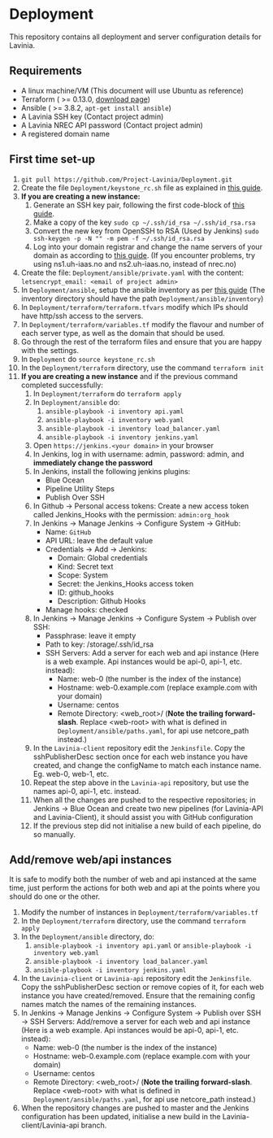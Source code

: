 # Deployment
This repository contains all deployment and server configuration details for Lavinia.

## Requirements
 <!--- I think terraform grabs this client automatically, but not sure.
 - Openstack client ( >= 5.3.1, `pip3 install python-openstackclient`)
  -->
 - A linux machine/VM (This document will use Ubuntu as reference)
 - Terraform ( >= 0.13.0, [download page](https://www.terraform.io/downloads.html))
 - Ansible ( >= 3.8.2, `apt-get install ansible`)
 - A Lavinia SSH key (Contact project admin)
 - A Lavinia NREC API password (Contact project admin)
 - A registered domain name

## First time set-up
1. `git pull https://github.com/Project-Lavinia/Deployment.git`
2. Create the file `Deployment/keystone_rc.sh` file as explained in [this guide](https://docs.nrec.no/api.html#using-the-cli-tools).
3. **If you are creating a new instance:**
    1. Generate an SSH key pair, following the first code-block of [this guide](https://docs.nrec.no/create-virtual-machine.html#importing-an-existing-key).
    2. Make a copy of the key `sudo cp ~/.ssh/id_rsa ~/.ssh/id_rsa.rsa`
    3. Convert the new key from OpenSSH to RSA (Used by Jenkins) `sudo ssh-keygen -p -N "" -m pem -f ~/.ssh/id_rsa.rsa`
    4. Log into your domain registrar and change the name servers of your domain as according to [this guide](https://docs.nrec.no/dns.html#when-to-use-the-dns-service). (If you encounter problems, try using ns1.uh-iaas.no and ns2.uh-iaas.no, instead of nrec.no)
4. Create the file: `Deployment/ansible/private.yaml` with the content: `letsencrypt_email: <email of project admin>`
5. In `Deployment/ansible`, setup the ansible inventory as per [this guide](https://docs.nrec.no/terraform-part4.html#ansible-inventory-from-terraform-state) (The inventory directory should have the path `Deployment/ansible/inventory`)
6. In `Deployment/terraform/terraform.tfvars` modify which IPs should have http/ssh access to the servers.
7. In `Deployment/terraform/variables.tf` modify the flavour and number of each server type, as well as the domain that should be used.
8. Go through the rest of the terraform files and ensure that you are happy with the settings.
9. In `Deployment` do `source keystone_rc.sh`
10. In the `Deployment/terraform` directory, use the command `terraform init`
11. **If you are creating a new instance** and if the previous command completed successfully:
    1. In `Deployment/terraform` do `terraform apply`
    2. In `Deployment/ansible` do:
        1. `ansible-playbook -i inventory api.yaml`
        2. `ansible-playbook -i inventory web.yaml`
        3. `ansible-playbook -i inventory load_balancer.yaml`
        4. `ansible-playbook -i inventory jenkins.yaml`
    3. Open `https://jenkins.<your domain>` in your browser
    4. In Jenkins, log in with username: admin, password: admin, and **immediately change the password**
    5. In Jenkins, install the following jenkins plugins:
        * Blue Ocean
        * Pipeline Utility Steps
        * Publish Over SSH
    6. In Github -> Personal access tokens: Create a new access token called Jenkins_Hooks with the permission: `admin:org_hook`
    7. In Jenkins -> Manage Jenkins -> Configure System -> GitHub:
        * Name: `GitHub`
        * API URL: leave the default value
        * Credentials -> Add -> Jenkins:
            * Domain: Global credentials
            * Kind: Secret text
            * Scope: System
            * Secret: the Jenkins_Hooks access token
            * ID: github_hooks
            * Description: Github Hooks
        * Manage hooks: checked
    8. In Jenkins -> Manage Jenkins -> Configure System -> Publish over SSH:
        * Passphrase: leave it empty
        * Path to key: /storage/.ssh/id_rsa
        * SSH Servers: Add a server for each web and api instance (Here is a web example. Api instances would be api-0, api-1, etc. instead):
            * Name: web-0 (the number is the index of the instance)
            * Hostname: web-0.example.com (replace example.com with your domain)
            * Username: centos
            * Remote Directory: \<web_root>/ (**Note the trailing forward-slash**. Replace \<web-root> with what is defined in `Deployment/ansible/paths.yaml`, for api use netcore_path instead.)
    9. In the `Lavinia-client` repository edit the `Jenkinsfile`. Copy the sshPublisherDesc section once for each web instance you have created, and change the configName to match each instance name. Eg. web-0, web-1, etc.
    10. Repeat the step above in the `Lavinia-api` repository, but use the names api-0, api-1, etc. instead.
    11. When all the changes are pushed to the respective repositories; in Jenkins -> Blue Ocean and create two new pipelines (for Lavinia-API and Lavinia-Client), it should assist you with GitHub configuration
    12. If the previous step did not initialise a new build of each pipeline, do so manually.
    


## Add/remove web/api instances
It is safe to modify both the number of web and api instanced at the same time, just perform the actions for both web and api at the points where you should do one or the other.

1. Modify the number of instances in `Deployment/terraform/variables.tf`
2. In the `Deployment/terraform` directory, use the command `terraform apply`
3. In the `Deployment/ansible` directory, do:
    1. `ansible-playbook -i inventory api.yaml` or `ansible-playbook -i inventory web.yaml`
    2. `ansible-playbook -i inventory load_balancer.yaml`
    3. `ansible-playbook -i inventory jenkins.yaml`
4. In the `Lavinia-client` or `Lavinia-api` repository edit the `Jenkinsfile`. Copy the sshPublisherDesc section or remove copies of it, for each web instance you have created/removed. Ensure that the remaining config names match the names of the remaining instances.
5. In Jenkins -> Manage Jenkins -> Configure System -> Publish over SSH -> SSH Servers: Add/remove a server for each web and api instance (Here is a web example. Api instances would be api-0, api-1, etc. instead):
    * Name: web-0 (the number is the index of the instance)
    * Hostname: web-0.example.com (replace example.com with your domain)
    * Username: centos
    * Remote Directory: \<web_root>/ (**Note the trailing forward-slash**. Replace \<web-root> with what is defined in `Deployment/ansible/paths.yaml`, for api use netcore_path instead.)
6. When the repository changes are pushed to master and the Jenkins configuration has been updated, initialise a new build in the Lavinia-client/Lavinia-api branch.